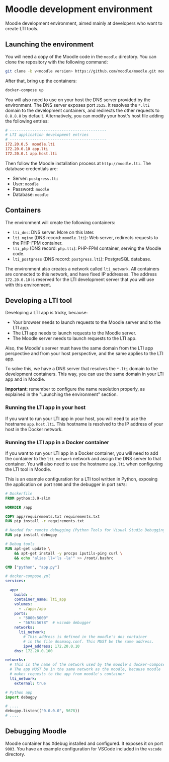 # Moodle development environment

Moodle development environment, aimed mainly at developers who want to create LTI tools.

## Launching the environment

You will need a copy of the Moodle code in the `moodle` directory. You can clone the repository with the following command:

```sh
git clone -b v<moodle version> https://github.com/moodle/moodle.git moodle
```
After that, bring up the containers:
```bash
docker-compose up
```

You will also need to use on your host the DNS server provided by the environment. The DNS server exposes port `3535`. It resolves the `*.lti` domain to the development containers, and redirects the other requests to `8.8.8.8` by default. Alternatively, you can modify your host's host file adding the following entries:

```conf
# -------------------------------------------
# LTI application development entries
# -------------------------------------------
172.20.0.5  moodle.lti
172.20.0.10 app.lti
172.20.0.1 app.host.lti
```

Then follow the Moodle installation process at `http://moodle.lti`. The database credentials are:
- Server: `postgress.lti`
- User: `moodle`
- Password: `moodle`
- Database: `moodle`

## Containers

The environment will create the following containers:
- `lti_dns`: DNS server. More on this later.
- `lti_nginx` (DNS record: `moodle.lti`): Web server, redirects requests to the PHP-FPM container.
- `lti_php` (DNS record: `php.lti`): PHP-FPM container, serving the Moodle code.
- `lti_postgress` (DNS record: `postgress.lti`): PostgreSQL database.

The environment also creates a network called `lti_network`. All containers are connected to this network, and have
fixed IP addresses. The address `172.20.0.10` is reserved for the LTI development server that you will use with this environment.

## Developing a LTI tool

Developing a LTI app is tricky, because:
- Your browser needs to launch requests to the Moodle server and to the LTI app.
- The LTI app needs to launch requests to the Moodle server.
- The Moodle server needs to launch requests to the LTI app.

Also, the Moodle's server must have the same domain from the LTI app perspective and from your host perspective, and the same applies to the LTI app.

To solve this, we have a DNS server that resolves the `*.lti` domain to the development containers. This way, you can use the same domain in your LTI app and in Moodle.

**Important**: remember to configure the name resolution properly, as explained in the "Launching the environment" section.

### Running the LTI app in your host

If you want to run your LTI app in your host, you will need to use the hostname `app.host.lti`. This hostname is resolved to the IP address of your host in the Docker network.

### Running the LTI app in a Docker container

If you want to run your LTI app in a Docker container, you will need to add the container to the `lti_network` network and assign the DNS server to that container. You will also need to use the hostname `app.lti` when configuring the LTI tool in Moodle.

This is an example configuration for a LTI tool written in Python, exposing the application on port `5000` and the debugger in port `5678`:

```dockerfile
# Dockerfile
FROM python:3.9-slim

WORKDIR /app

COPY app/requirements.txt requirements.txt
RUN pip install -r requirements.txt

# Needed for remote debugging (Python Tools for Visual Studio Debugging)
RUN pip install debugpy

# Debug tools
RUN apt-get update \
    && apt-get install -y procps iputils-ping curl \
    && echo "alias ll='ls -la'" >> /root/.bashrc

CMD ["python", "app.py"]
```

```yaml
# docker-compose.yml
services:

  app:
    build: .
    container_name: lti_app
    volumes:
      - ./app:/app
    ports:
      - "5000:5000"
      - "5678:5678"  # vscode debugger
    networks:
      lti_network:
        # This address is defined in the moodle's dns container
        # in the file dnsmasq.conf. This MUST be the same address.
        ipv4_address: 172.20.0.10
    dns: 172.20.0.100

networks:
  # This is the name of the network used by the moodle's docker-compose.yml
  # The app MUST be in the same network as the moodle, because moodle
  # makes requests to the app from moodle's container
  lti_network:
    external: true
```

```python
# Python app
import debugpy

# ....
debugpy.listen(("0.0.0.0", 5678))
# ....
```


## Debugging Moodle

Moodle container has Xdebug installed and configured. It exposes it on port `9003`. You have an example configuration for VSCode included in the `vscode` directory.

